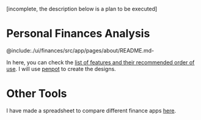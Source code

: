 [incomplete, the description below is a plan to be executed] 

<script>
import about from './ui/finances/src/app/pages/about/README.md' 
</script>

# Personal Finances Analysis

@include:./ui/finances/src/app/pages/about/README.md-

 
In here, you can check the [list of features and their recommended order of use](). 
I will use [penpot](https://penpot.app) to create the designs.
  
# Other Tools

I have made a spreadsheet to compare different finance apps [here](https://docs.google.com/spreadsheets/d/1S8fQy32FnvG1-aOlGFe6YXfJ-gkyB_yVd4tIjk3JRzs/edit?usp=sharing).

